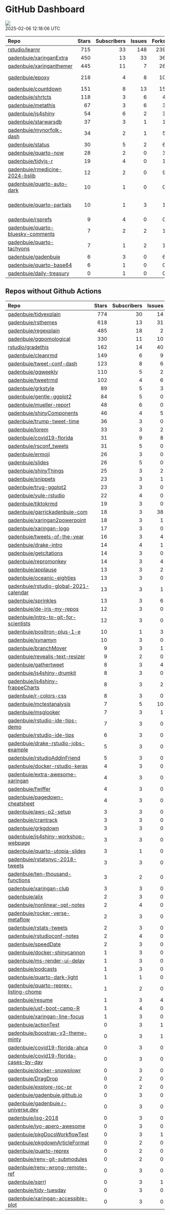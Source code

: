 GitHub Dashboard
================

![](https://github.com/gadenbuie/status/workflows/Render%20Status/badge.svg)  
2025-02-06 12:18:06 UTC

| Repo                                                                                      | Stars | Subscribers | Issues | Forks | Status                                                                                                                                                                                                                                                                                                                                                                                                                                                                                                                                                          | Commit                                                                                                                                                                                  |
|:------------------------------------------------------------------------------------------|------:|------------:|-------:|------:|:----------------------------------------------------------------------------------------------------------------------------------------------------------------------------------------------------------------------------------------------------------------------------------------------------------------------------------------------------------------------------------------------------------------------------------------------------------------------------------------------------------------------------------------------------------------|:----------------------------------------------------------------------------------------------------------------------------------------------------------------------------------------|
| [rstudio/learnr](https://github.com/rstudio/learnr)                                       |   715 |          33 |    148 |   239 | [![](https://github.com/rstudio/learnr/workflows/R-CMD-check/badge.svg)](https://github.com/rstudio/learnr/actions/runs/10707424580)                                                                                                                                                                                                                                                                                                                                                                                                                            | <a href="https://github.com/rstudio/learnr/commit/a644d2dd4c083c7596fd73edc0431bcb52811357" title="feat: Slow down successive (same) exercise execution via throttle (#818)">a644d2</a> |
| [gadenbuie/xaringanExtra](https://github.com/gadenbuie/xaringanExtra)                     |   450 |          13 |     33 |    36 | [![](https://github.com/gadenbuie/xaringanExtra/workflows/R-CMD-check/badge.svg)](https://github.com/gadenbuie/xaringanExtra/actions/runs/13107734869)                                                                                                                                                                                                                                                                                                                                                                                                          | <a href="https://github.com/gadenbuie/xaringanExtra/commit/0a4271a6a934e1e2878535342a21283549e0ac22" title="chore: build docs">0a4271</a>                                               |
| [gadenbuie/xaringanthemer](https://github.com/gadenbuie/xaringanthemer)                   |   445 |          11 |      7 |    26 | [![](https://github.com/gadenbuie/xaringanthemer/workflows/R-CMD-check/badge.svg)](https://github.com/gadenbuie/xaringanthemer/actions/runs/10876135300) [![](https://github.com/gadenbuie/xaringanthemer/workflows/Package%20Maintenance/badge.svg)](https://github.com/gadenbuie/xaringanthemer/actions/runs/10876135344)                                                                                                                                                                                                                                     | <a href="https://github.com/gadenbuie/xaringanthemer/commit/51b100a9a42808ae1afc8761dfe262e38845d3e2" title="Increment version number to 0.4.3.9000">51b100</a>                         |
| [gadenbuie/epoxy](https://github.com/gadenbuie/epoxy)                                     |   218 |           4 |      8 |    10 | [![](https://github.com/gadenbuie/epoxy/workflows/Package%20Maintenance/badge.svg)](https://github.com/gadenbuie/epoxy/actions/runs/8721960124) [![](https://github.com/gadenbuie/epoxy/workflows/R-CMD-check/badge.svg)](https://github.com/gadenbuie/epoxy/actions/runs/8721960024) [![](https://github.com/gadenbuie/epoxy/workflows/pkgdown/badge.svg)](https://github.com/gadenbuie/epoxy/actions/runs/8721960026) [![](https://github.com/gadenbuie/epoxy/workflows/test-coverage/badge.svg)](https://github.com/gadenbuie/epoxy/actions/runs/8721960023) | <a href="https://github.com/gadenbuie/epoxy/commit/924ee8e5eb396805a66bc1fb1ea06dc32947833e" title="chore: Use `rlang::is_interactive()` for all `@examplesIf`">924ee8</a>              |
| [gadenbuie/countdown](https://github.com/gadenbuie/countdown)                             |   151 |           8 |     13 |    15 | [![](https://github.com/gadenbuie/countdown/workflows/R-CMD-check/badge.svg)](https://github.com/gadenbuie/countdown/actions/runs/7910439894)                                                                                                                                                                                                                                                                                                                                                                                                                   | <a href="https://github.com/gadenbuie/countdown/commit/c810f16c6fa57294844b595ffae4535136d18810" title="Merge pull request #55 from gadenbuie/make-sync">c810f1</a>                     |
| [gadenbuie/shrtcts](https://github.com/gadenbuie/shrtcts)                                 |   118 |           3 |      6 |     4 | [![](https://github.com/gadenbuie/shrtcts/workflows/R-CMD-check.yaml/badge.svg)](https://github.com/gadenbuie/shrtcts/actions/runs/13106314647)                                                                                                                                                                                                                                                                                                                                                                                                                 | <a href="https://github.com/gadenbuie/shrtcts/commit/052165f97cdcaccddd9503a6fde56b333d978304" title="Merge pull request #26 from gadenbuie/feat/shortcut-run">052165</a>               |
| [gadenbuie/metathis](https://github.com/gadenbuie/metathis)                               |    67 |           3 |      6 |     3 | [![](https://github.com/gadenbuie/metathis/workflows/R-CMD-check/badge.svg)](https://github.com/gadenbuie/metathis/actions/runs/10345860760) [![](https://github.com/gadenbuie/metathis/workflows/pkgdown/badge.svg)](https://github.com/gadenbuie/metathis/actions/runs/7529649928)                                                                                                                                                                                                                                                                            | <a href="https://github.com/gadenbuie/metathis/commit/5fcb4c6320d33e75e94c4f15c4d3d0314f824f17" title="ci: update secret name">5fcb4c</a>                                               |
| [gadenbuie/js4shiny](https://github.com/gadenbuie/js4shiny)                               |    54 |           6 |      2 |     3 | [![](https://github.com/gadenbuie/js4shiny/workflows/R-CMD-check/badge.svg)](https://github.com/gadenbuie/js4shiny/actions/runs/10447043030) [![](https://github.com/gadenbuie/js4shiny/workflows/pkgdown/badge.svg)](https://github.com/gadenbuie/js4shiny/actions/runs/8406376667)                                                                                                                                                                                                                                                                            | <a href="https://github.com/gadenbuie/js4shiny/commit/8f30c1929b228e6e4b7bd092f169cbeb0083ae15" title="fix failing rmarkdown/knitr tests">8f30c1</a>                                    |
| [gadenbuie/starwarsdb](https://github.com/gadenbuie/starwarsdb)                           |    37 |           3 |      1 |     1 | [![](https://github.com/gadenbuie/starwarsdb/workflows/R-CMD-check/badge.svg)](https://github.com/gadenbuie/starwarsdb/actions/runs/10877538932)                                                                                                                                                                                                                                                                                                                                                                                                                | <a href="https://github.com/gadenbuie/starwarsdb/commit/1421b5fa7ce7fd0e41ebcf94cc8698adc5fb2bbb" title="New pkgdown site and small readme updates">1421b5</a>                          |
| [gadenbuie/mynorfolk-dash](https://github.com/gadenbuie/mynorfolk-dash)                   |    34 |           2 |      1 |     5 | [![](https://github.com/gadenbuie/mynorfolk-dash/workflows/build-dash/badge.svg)](https://github.com/gadenbuie/mynorfolk-dash/actions/runs/13166802453)                                                                                                                                                                                                                                                                                                                                                                                                         | <a href="https://github.com/gadenbuie/mynorfolk-dash/commit/cad1262a3c5eeff3036768de94f5789187251ad5" title="[auto] Build Dashboard 2025-02-05 09:23">cad126</a>                        |
| [gadenbuie/status](https://github.com/gadenbuie/status)                                   |    30 |           5 |      2 |     6 | [![](https://github.com/gadenbuie/status/workflows/Render%20Status/badge.svg)](https://github.com/gadenbuie/status/actions/runs/13178567541)                                                                                                                                                                                                                                                                                                                                                                                                                    | <a href="https://github.com/gadenbuie/status/commit/e4ad0e13645223ca0572928b64ef3d5d0d286637" title="[status] 2025-02-05 12:19:25 UTC">e4ad0e</a>                                       |
| [gadenbuie/quarto-now](https://github.com/gadenbuie/quarto-now)                           |    28 |           2 |      0 |     3 | [![](https://github.com/gadenbuie/quarto-now/workflows/Render%20docs/badge.svg)](https://github.com/gadenbuie/quarto-now/actions/runs/11444754134)                                                                                                                                                                                                                                                                                                                                                                                                              | <a href="https://github.com/gadenbuie/quarto-now/commit/0253ae1b11026c683283571fcc18307406ca748d" title="Format used with stat -c on Linux should be %y, not %Y (#1)">0253ae</a>        |
| [gadenbuie/tidyjs-r](https://github.com/gadenbuie/tidyjs-r)                               |    19 |           4 |      0 |     1 | [![](https://github.com/gadenbuie/tidyjs-r/workflows/.github/workflows/update-tidyjs.yaml/badge.svg)](https://github.com/gadenbuie/tidyjs-r/actions/runs/13104478973)                                                                                                                                                                                                                                                                                                                                                                                           | <a href="https://github.com/gadenbuie/tidyjs-r/commit/929013f523605bca763d5867222895f080ba3c40" title="v2.5.2">929013</a>                                                               |
| [gadenbuie/rmedicine-2024-bslib](https://github.com/gadenbuie/rmedicine-2024-bslib)       |    12 |           2 |      0 |     9 | [![](https://github.com/gadenbuie/rmedicine-2024-bslib/workflows/Render%20and%20Publish/badge.svg)](https://github.com/gadenbuie/rmedicine-2024-bslib/actions/runs/10081082354)                                                                                                                                                                                                                                                                                                                                                                                 | <a href="https://github.com/gadenbuie/rmedicine-2024-bslib/commit/de9d997b37bc5bb98c4f17655029d1fb936d2532" title="update shinylive in lockfile, reenable pak">de9d99</a>               |
| [gadenbuie/quarto-auto-dark](https://github.com/gadenbuie/quarto-auto-dark)               |    10 |           1 |      0 |     0 | [![](https://github.com/gadenbuie/quarto-auto-dark/workflows/Render%20docs/badge.svg)](https://github.com/gadenbuie/quarto-auto-dark/actions/runs/10578761520)                                                                                                                                                                                                                                                                                                                                                                                                  | <a href="https://github.com/gadenbuie/quarto-auto-dark/commit/023964e4c027f8234ae1bb5460f51f8a269a09c0" title="📝 small readme edit">023964</a>                                         |
| [gadenbuie/quarto-partials](https://github.com/gadenbuie/quarto-partials)                 |    10 |           1 |      3 |     1 | [![](https://github.com/gadenbuie/quarto-partials/workflows/Render%20docs/badge.svg)](https://github.com/gadenbuie/quarto-partials/actions/runs/10096214195)                                                                                                                                                                                                                                                                                                                                                                                                    | \<a href=“<https://github.com/gadenbuie/quarto-partials/commit/da14cc03ce19bd08c7679c5e1029287c78c9cd1d>” title=“fix: meta\[”partial-data”\] might be empty”\>da14cc</a>                |
| [gadenbuie/rsprefs](https://github.com/gadenbuie/rsprefs)                                 |     9 |           4 |      0 |     0 | [![](https://github.com/gadenbuie/rsprefs/workflows/R-CMD-check/badge.svg)](https://github.com/gadenbuie/rsprefs/actions/runs/11894649914) [![](https://github.com/gadenbuie/rsprefs/workflows/pkgdown/badge.svg)](https://github.com/gadenbuie/rsprefs/actions/runs/11894649919)                                                                                                                                                                                                                                                                               | <a href="https://github.com/gadenbuie/rsprefs/commit/f576c6fa04f61fa065dd4943df4e0572ac04dd0b" title="Update prefs up to 2024.09.0+375">f576c6</a>                                      |
| [gadenbuie/quarto-bluesky-comments](https://github.com/gadenbuie/quarto-bluesky-comments) |     7 |           2 |      2 |     1 | [![](https://github.com/gadenbuie/quarto-bluesky-comments/workflows/Render%20docs/badge.svg)](https://github.com/gadenbuie/quarto-bluesky-comments/actions/runs/12298497403)                                                                                                                                                                                                                                                                                                                                                                                    | <a href="https://github.com/gadenbuie/quarto-bluesky-comments/commit/ea2098e803d43f5c6097c3bc7c8f911e347b764b" title="fix: Show stats bar and link even if no comments">ea2098</a>      |
| [gadenbuie/quarto-tachyons](https://github.com/gadenbuie/quarto-tachyons)                 |     7 |           1 |      2 |     1 | [![](https://github.com/gadenbuie/quarto-tachyons/workflows/Render%20docs/badge.svg)](https://github.com/gadenbuie/quarto-tachyons/actions/runs/10578071823)                                                                                                                                                                                                                                                                                                                                                                                                    | <a href="https://github.com/gadenbuie/quarto-tachyons/commit/9e07e94df6f51a2db30f51ad8a2fe08494f375fe" title="🩹 use Pandoc filter to add dependency">9e07e9</a>                        |
| [gadenbuie/gadenbuie](https://github.com/gadenbuie/gadenbuie)                             |     6 |           3 |      0 |     6 | [![](https://github.com/gadenbuie/gadenbuie/workflows/Metrics/badge.svg)](https://github.com/gadenbuie/gadenbuie/actions/runs/13177556711)                                                                                                                                                                                                                                                                                                                                                                                                                      | <a href="https://github.com/gadenbuie/gadenbuie/commit/70e91b0056890d0cb5d16847f4b105eb7df55305" title="Update github-metrics.svg - [Skip GitHub Action]">70e91b</a>                    |
| [gadenbuie/quarto-base64](https://github.com/gadenbuie/quarto-base64)                     |     6 |           1 |      0 |     0 | [![](https://github.com/gadenbuie/quarto-base64/workflows/Render%20docs/badge.svg)](https://github.com/gadenbuie/quarto-base64/actions/runs/10083557713)                                                                                                                                                                                                                                                                                                                                                                                                        | <a href="https://github.com/gadenbuie/quarto-base64/commit/89a33243c3748cfc23954c169eb72b9e08c19c28" title="docs: fix toc title">89a332</a>                                             |
| [gadenbuie/daily-treasury](https://github.com/gadenbuie/daily-treasury)                   |     0 |           1 |      0 |     0 | [![](https://github.com/gadenbuie/daily-treasury/workflows/update-data.yaml/badge.svg)](https://github.com/gadenbuie/daily-treasury/actions/runs/13173158229)                                                                                                                                                                                                                                                                                                                                                                                                   | <a href="https://github.com/gadenbuie/daily-treasury/commit/2157066e84faa745292f5496cd1e06c6792c6570" title="ci: fix name">215706</a>                                                   |

## Repos without Github Actions

| Repo                                                                                                | Stars | Subscribers | Issues | Forks |
|:----------------------------------------------------------------------------------------------------|------:|------------:|-------:|------:|
| [gadenbuie/tidyexplain](https://github.com/gadenbuie/tidyexplain)                                   |   774 |          30 |     14 |   181 |
| [gadenbuie/rsthemes](https://github.com/gadenbuie/rsthemes)                                         |   618 |          13 |     31 |    46 |
| [gadenbuie/regexplain](https://github.com/gadenbuie/regexplain)                                     |   485 |          18 |      2 |    27 |
| [gadenbuie/ggpomological](https://github.com/gadenbuie/ggpomological)                               |   330 |          11 |     10 |    19 |
| [rstudio/gradethis](https://github.com/rstudio/gradethis)                                           |   162 |          14 |     40 |    41 |
| [gadenbuie/cleanrmd](https://github.com/gadenbuie/cleanrmd)                                         |   149 |           6 |      9 |     5 |
| [gadenbuie/tweet-conf-dash](https://github.com/gadenbuie/tweet-conf-dash)                           |   123 |           8 |      6 |    76 |
| [gadenbuie/ggweekly](https://github.com/gadenbuie/ggweekly)                                         |   110 |           5 |      2 |    12 |
| [gadenbuie/tweetrmd](https://github.com/gadenbuie/tweetrmd)                                         |   102 |           4 |      6 |    13 |
| [gadenbuie/grkstyle](https://github.com/gadenbuie/grkstyle)                                         |    89 |           5 |      3 |    13 |
| [gadenbuie/gentle-ggplot2](https://github.com/gadenbuie/gentle-ggplot2)                             |    84 |           5 |      0 |    21 |
| [gadenbuie/mueller-report](https://github.com/gadenbuie/mueller-report)                             |    48 |           6 |      0 |    26 |
| [gadenbuie/shinyComponents](https://github.com/gadenbuie/shinyComponents)                           |    46 |           4 |      5 |     4 |
| [gadenbuie/trump-tweet-time](https://github.com/gadenbuie/trump-tweet-time)                         |    36 |           3 |      0 |     0 |
| [gadenbuie/lorem](https://github.com/gadenbuie/lorem)                                               |    33 |           3 |      2 |     2 |
| [gadenbuie/covid19-florida](https://github.com/gadenbuie/covid19-florida)                           |    31 |           9 |      8 |     7 |
| [gadenbuie/rsconf_tweets](https://github.com/gadenbuie/rsconf_tweets)                               |    31 |           5 |      0 |    14 |
| [gadenbuie/ermoji](https://github.com/gadenbuie/ermoji)                                             |    26 |           3 |      0 |     0 |
| [gadenbuie/slides](https://github.com/gadenbuie/slides)                                             |    26 |           5 |      0 |    14 |
| [gadenbuie/shinyThings](https://github.com/gadenbuie/shinyThings)                                   |    25 |           3 |      2 |     3 |
| [gadenbuie/snippets](https://github.com/gadenbuie/snippets)                                         |    23 |           3 |      1 |     6 |
| [gadenbuie/trug-ggplot2](https://github.com/gadenbuie/trug-ggplot2)                                 |    23 |           3 |      0 |     9 |
| [gadenbuie/yule-rstudio](https://github.com/gadenbuie/yule-rstudio)                                 |    22 |           4 |      0 |     9 |
| [gadenbuie/tiktokrmd](https://github.com/gadenbuie/tiktokrmd)                                       |    19 |           3 |      0 |     0 |
| [gadenbuie/garrickadenbuie-com](https://github.com/gadenbuie/garrickadenbuie-com)                   |    18 |           3 |     38 |     5 |
| [gadenbuie/xaringan2powerpoint](https://github.com/gadenbuie/xaringan2powerpoint)                   |    18 |           3 |      1 |     1 |
| [gadenbuie/xaringan-logo](https://github.com/gadenbuie/xaringan-logo)                               |    17 |           3 |      0 |    17 |
| [gadenbuie/tweets-of-the-year](https://github.com/gadenbuie/tweets-of-the-year)                     |    16 |           3 |      4 |     2 |
| [gadenbuie/drake-intro](https://github.com/gadenbuie/drake-intro)                                   |    14 |           4 |      1 |     5 |
| [gadenbuie/getcitations](https://github.com/gadenbuie/getcitations)                                 |    14 |           3 |      0 |     3 |
| [gadenbuie/repromonkey](https://github.com/gadenbuie/repromonkey)                                   |    14 |           3 |      4 |     0 |
| [gadenbuie/applause](https://github.com/gadenbuie/applause)                                         |    13 |           3 |      2 |     1 |
| [gadenbuie/oceanic-eighties](https://github.com/gadenbuie/oceanic-eighties)                         |    13 |           3 |      0 |     5 |
| [gadenbuie/rstudio-global-2021-calendar](https://github.com/gadenbuie/rstudio-global-2021-calendar) |    13 |           3 |      1 |     4 |
| [gadenbuie/sprinkles](https://github.com/gadenbuie/sprinkles)                                       |    13 |           3 |      6 |     1 |
| [gadenbuie/de-iris-my-repos](https://github.com/gadenbuie/de-iris-my-repos)                         |    12 |           3 |      0 |     0 |
| [gadenbuie/intro-to-git-for-scientists](https://github.com/gadenbuie/intro-to-git-for-scientists)   |    12 |           3 |      0 |     2 |
| [gadenbuie/positron-plus-1-e](https://github.com/gadenbuie/positron-plus-1-e)                       |    10 |           1 |      3 |     0 |
| [gadenbuie/synamyn](https://github.com/gadenbuie/synamyn)                                           |    10 |           3 |      0 |     0 |
| [gadenbuie/branchMover](https://github.com/gadenbuie/branchMover)                                   |     9 |           3 |      1 |     2 |
| [gadenbuie/revealjs-text-resizer](https://github.com/gadenbuie/revealjs-text-resizer)               |     9 |           2 |      0 |     0 |
| [gadenbuie/gathertweet](https://github.com/gadenbuie/gathertweet)                                   |     8 |           3 |      4 |     2 |
| [gadenbuie/js4shiny-drumkit](https://github.com/gadenbuie/js4shiny-drumkit)                         |     8 |           3 |      0 |     1 |
| [gadenbuie/js4shiny-frappeCharts](https://github.com/gadenbuie/js4shiny-frappeCharts)               |     8 |           3 |      2 |     3 |
| [gadenbuie/r-colors-css](https://github.com/gadenbuie/r-colors-css)                                 |     8 |           3 |      0 |     1 |
| [gadenbuie/mctestanalysis](https://github.com/gadenbuie/mctestanalysis)                             |     7 |           5 |     10 |     2 |
| [gadenbuie/msglooker](https://github.com/gadenbuie/msglooker)                                       |     7 |           3 |      1 |     0 |
| [gadenbuie/rstudio-ide-tips-demo](https://github.com/gadenbuie/rstudio-ide-tips-demo)               |     7 |           3 |      0 |     2 |
| [gadenbuie/rstudio-ide-tips](https://github.com/gadenbuie/rstudio-ide-tips)                         |     6 |           3 |      0 |     1 |
| [gadenbuie/drake-rstudio-jobs-example](https://github.com/gadenbuie/drake-rstudio-jobs-example)     |     5 |           3 |      0 |     0 |
| [gadenbuie/rstudioAddinFriend](https://github.com/gadenbuie/rstudioAddinFriend)                     |     5 |           3 |      0 |     0 |
| [gadenbuie/docker-rstudio-keras](https://github.com/gadenbuie/docker-rstudio-keras)                 |     4 |           3 |      0 |     1 |
| [gadenbuie/extra-awesome-xaringan](https://github.com/gadenbuie/extra-awesome-xaringan)             |     4 |           3 |      0 |     3 |
| [gadenbuie/fwiffer](https://github.com/gadenbuie/fwiffer)                                           |     4 |           3 |      0 |     1 |
| [gadenbuie/pagedown-cheatsheet](https://github.com/gadenbuie/pagedown-cheatsheet)                   |     4 |           3 |      0 |     0 |
| [gadenbuie/aws-p2-setup](https://github.com/gadenbuie/aws-p2-setup)                                 |     3 |           3 |      0 |     0 |
| [gadenbuie/crantrack](https://github.com/gadenbuie/crantrack)                                       |     3 |           3 |      0 |     2 |
| [gadenbuie/grkgdown](https://github.com/gadenbuie/grkgdown)                                         |     3 |           3 |      0 |     0 |
| [gadenbuie/js4shiny-workshop-webpage](https://github.com/gadenbuie/js4shiny-workshop-webpage)       |     3 |           3 |      0 |     4 |
| [gadenbuie/quarto-utopia-slides](https://github.com/gadenbuie/quarto-utopia-slides)                 |     3 |           1 |      0 |     0 |
| [gadenbuie/rstatsnyc-2018-tweets](https://github.com/gadenbuie/rstatsnyc-2018-tweets)               |     3 |           3 |      0 |     0 |
| [gadenbuie/ten-thousand-functions](https://github.com/gadenbuie/ten-thousand-functions)             |     3 |           2 |      0 |     0 |
| [gadenbuie/xaringan-club](https://github.com/gadenbuie/xaringan-club)                               |     3 |           3 |      0 |     0 |
| [gadenbuie/alix](https://github.com/gadenbuie/alix)                                                 |     2 |           3 |      0 |     0 |
| [gadenbuie/nonlinear-opt-notes](https://github.com/gadenbuie/nonlinear-opt-notes)                   |     2 |           4 |      0 |     3 |
| [gadenbuie/rocker-verse-metaflow](https://github.com/gadenbuie/rocker-verse-metaflow)               |     2 |           3 |      0 |     0 |
| [gadenbuie/rstats-tweets](https://github.com/gadenbuie/rstats-tweets)                               |     2 |           3 |      0 |     0 |
| [gadenbuie/rstudioconf-notes](https://github.com/gadenbuie/rstudioconf-notes)                       |     2 |           4 |      0 |     0 |
| [gadenbuie/speedDate](https://github.com/gadenbuie/speedDate)                                       |     2 |           3 |      0 |     1 |
| [gadenbuie/docker-shinycannon](https://github.com/gadenbuie/docker-shinycannon)                     |     1 |           3 |      0 |     0 |
| [gadenbuie/ms-render-ui-delay](https://github.com/gadenbuie/ms-render-ui-delay)                     |     1 |           3 |      0 |     0 |
| [gadenbuie/podcasts](https://github.com/gadenbuie/podcasts)                                         |     1 |           3 |      0 |     0 |
| [gadenbuie/quarto-dark-light](https://github.com/gadenbuie/quarto-dark-light)                       |     1 |           1 |      0 |     0 |
| [gadenbuie/quarto-reprex-listing-chomp](https://github.com/gadenbuie/quarto-reprex-listing-chomp)   |     1 |           2 |      0 |     0 |
| [gadenbuie/resume](https://github.com/gadenbuie/resume)                                             |     1 |           3 |      4 |     1 |
| [gadenbuie/usf-boot-camp-R](https://github.com/gadenbuie/usf-boot-camp-R)                           |     1 |           4 |      0 |     3 |
| [gadenbuie/xaringan-line-focus](https://github.com/gadenbuie/xaringan-line-focus)                   |     1 |           3 |      0 |     0 |
| [gadenbuie/actionTest](https://github.com/gadenbuie/actionTest)                                     |     0 |           3 |      1 |     0 |
| [gadenbuie/boostrap-v3-theme-minty](https://github.com/gadenbuie/boostrap-v3-theme-minty)           |     0 |           3 |      1 |     1 |
| [gadenbuie/covid19-florida-ahca](https://github.com/gadenbuie/covid19-florida-ahca)                 |     0 |           3 |      0 |     0 |
| [gadenbuie/covid19-florida-cases-by-day](https://github.com/gadenbuie/covid19-florida-cases-by-day) |     0 |           3 |      0 |     0 |
| [gadenbuie/docker-snowplowr](https://github.com/gadenbuie/docker-snowplowr)                         |     0 |           3 |      0 |     0 |
| [gadenbuie/DragDrop](https://github.com/gadenbuie/DragDrop)                                         |     0 |           2 |      0 |     0 |
| [gadenbuie/explore-roc-pr](https://github.com/gadenbuie/explore-roc-pr)                             |     0 |           2 |      0 |     0 |
| [gadenbuie/gadenbuie.github.io](https://github.com/gadenbuie/gadenbuie.github.io)                   |     0 |           3 |      0 |     1 |
| [gadenbuie/gadenbuie.r-universe.dev](https://github.com/gadenbuie/gadenbuie.r-universe.dev)         |     0 |           3 |      0 |     0 |
| [gadenbuie/isg-2018](https://github.com/gadenbuie/isg-2018)                                         |     0 |           3 |      0 |     0 |
| [gadenbuie/iyo-apero-awesome](https://github.com/gadenbuie/iyo-apero-awesome)                       |     0 |           3 |      0 |     0 |
| [gadenbuie/pkgDocsWorkflowTest](https://github.com/gadenbuie/pkgDocsWorkflowTest)                   |     0 |           3 |      1 |     0 |
| [gadenbuie/pkgdownArticleFormat](https://github.com/gadenbuie/pkgdownArticleFormat)                 |     0 |           2 |      0 |     0 |
| [gadenbuie/quarto-reprex](https://github.com/gadenbuie/quarto-reprex)                               |     0 |           2 |      0 |     0 |
| [gadenbuie/renv-git-submodules](https://github.com/gadenbuie/renv-git-submodules)                   |     0 |           2 |      0 |     0 |
| [gadenbuie/renv-wrong-remote-ref](https://github.com/gadenbuie/renv-wrong-remote-ref)               |     0 |           3 |      0 |     0 |
| [gadenbuie/sqrrl](https://github.com/gadenbuie/sqrrl)                                               |     0 |           3 |      1 |     1 |
| [gadenbuie/tidy-tuesday](https://github.com/gadenbuie/tidy-tuesday)                                 |     0 |           3 |      0 |     0 |
| [gadenbuie/xaringan-accessible-plot](https://github.com/gadenbuie/xaringan-accessible-plot)         |     0 |           3 |      0 |     0 |
